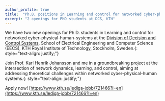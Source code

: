 ```yaml
---
author_profile: true
title:  "Ph.D. positions in Learning and control for networked cyber-physical-human-systems"
excerpt: "2 openings for PhD students at DCS, KTH"
---
```


We have two new openings for Ph.D. students in Learning and control for networked cyber-physical-human-systems at the 
[Division of Decision and Control Systems](https://www.kth.se/is/dcs), School of Electrical Engineering and Computer Science (EECS), 
KTH Royal Institute of Technology, Stockholm, Sweden.{: style="text-align: justify;"}

Join [Prof. Karl Henrik Johansson](https://people.kth.se/~kallej/) and me in a groundbreaking project at the intersection of network dynamics, learning, and control, 
aiming at addressing theoretical challenges within networked cyber-physical-human systems.{: style="text-align: justify;"}

Apply now! [https://www.kth.se/lediga-jobb/721466?l=en](https://www.kth.se/lediga-jobb/721466?l=en)
